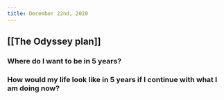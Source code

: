 ```yaml
---
title: December 22nd, 2020
---
```


## [[The Odyssey plan]]
### Where do I want to be in 5 years?

### How would my life look like in 5 years if I continue with what I am doing now?
